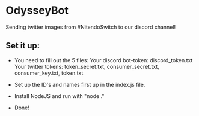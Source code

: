 # OdysseyBot
Sending twitter images from #NitendoSwitch to our discord channel!

## Set it up: 
* You need to fill out the 5 files: 
    Your discord bot-token: discord_token.txt
    Your twitter tokens: token_secret.txt, consumer_secret.txt, consumer_key.txt, token.txt

* Set up the ID's and names first up in the index.js file.
* Install NodeJS and run with "node ."
* Done!

